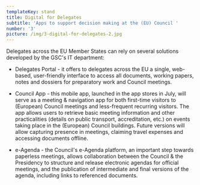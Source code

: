 ```yaml
---
templateKey: stand
title: Digital for Delegates
subtitle: 'Apps to support decision making at the (EU) Council '
number: '3'
picture: /img/3-digital-for-delegates-2.jpg
---
```

Delegates across the EU Member States can rely on several solutions developed by the GSC's IT department:

* Delegates Portal - it offers to delegates across the EU a single, web-based, user-friendly interface to access all documents, working papers, notes and dossiers for preparatory work and Council meetings.



* Council App - this mobile app, launched in the app stores in July, will serve as a meeting & navigation app for both first-time visitors to (European) Council meetings and less-frequent recurring visitors. The app allows users to retrieve basic meeting information and other practicalities (details on public transport, accreditation, etc.) on events taking place in the (European) Council buildings. Future versions will allow capturing presence in meetings, claiming travel expenses and accessing documents offline.



* e-Agenda - the Council's e-Agenda platform, an important step towards paperless meetings, allows collaboration between the Council & the Presidency to structure and release electronic agendas for official meetings, and the publication of intermediate and final versions of the agenda, including links to referenced documents.
